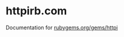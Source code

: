 httpirb.com
===========

Documentation for [rubygems.org/gems/httpi](http://rubygems.org/gems/httpi)
